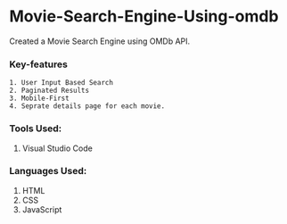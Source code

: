 # Movie-Search-Engine-Using-omdb
Created a Movie Search Engine using OMDb API.

### Key-features
    1. User Input Based Search
    2. Paginated Results
    3. Mobile-First
    4. Seprate details page for each movie.
    
### Tools Used:
  1. Visual Studio Code
  
### Languages Used:
  1. HTML
  2. CSS
  3. JavaScript
